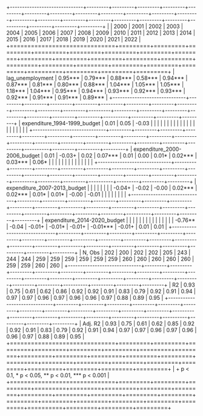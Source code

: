 
+------------------------------+---------+---------+---------+---------+---------+---------+---------+---------+---------+---------+---------+---------+---------+---------+---------+---------+---------+---------+---------+----------+---------+---------+---------+
|                              | 2000    | 2001    | 2002    | 2003    | 2004    | 2005    | 2006    | 2007    | 2008    | 2009    | 2010    | 2011    | 2012    | 2013    | 2014    | 2015    | 2016    | 2017    | 2018    | 2019     | 2020    | 2021    | 2022    |
+==============================+=========+=========+=========+=========+=========+=========+=========+=========+=========+=========+=========+=========+=========+=========+=========+=========+=========+=========+=========+==========+=========+=========+=========+
| lag_unemployment             | 0.95*** | 0.79*** | 0.88*** | 0.58*** | 0.94*** | 0.87*** | 0.81*** | 0.80*** | 0.88*** | 1.04*** | 1.05*** | 1.05*** | 1.18*** | 1.04*** | 0.95*** | 0.94*** | 0.93*** | 0.92*** | 0.93*** | 0.92***  | 0.91*** | 0.91*** | 0.89*** |
+------------------------------+---------+---------+---------+---------+---------+---------+---------+---------+---------+---------+---------+---------+---------+---------+---------+---------+---------+---------+---------+----------+---------+---------+---------+
| expenditure_1994-1999_budget | 0.01    | 0.05    | -0.03   |         |         |         |         |         |         |         |         |         |         |         |         |         |         |         |         |          |         |         |         |
+------------------------------+---------+---------+---------+---------+---------+---------+---------+---------+---------+---------+---------+---------+---------+---------+---------+---------+---------+---------+---------+----------+---------+---------+---------+
| expenditure_2000-2006_budget | 0.01    | -0.03+  | 0.02    | 0.07*** | 0.01    | 0.00    | 0.01*   | 0.02*** | 0.03*** | 0.06*   |         |         |         |         |         |         |         |         |         |          |         |         |         |
+------------------------------+---------+---------+---------+---------+---------+---------+---------+---------+---------+---------+---------+---------+---------+---------+---------+---------+---------+---------+---------+----------+---------+---------+---------+
| expenditure_2007-2013_budget |         |         |         |         |         |         |         | -0.04+  | -0.02   | -0.00   | 0.02*** | 0.02*** | 0.01*   | 0.01*   | -0.00   | -0.01   |         |         |         |          |         |         |         |
+------------------------------+---------+---------+---------+---------+---------+---------+---------+---------+---------+---------+---------+---------+---------+---------+---------+---------+---------+---------+---------+----------+---------+---------+---------+
| expenditure_2014-2020_budget |         |         |         |         |         |         |         |         |         |         |         |         |         |         | -0.76** | -0.04   | -0.01+  | -0.01*  | -0.01+  | -0.01*** | -0.01+  | 0.01    | 0.01    |
+------------------------------+---------+---------+---------+---------+---------+---------+---------+---------+---------+---------+---------+---------+---------+---------+---------+---------+---------+---------+---------+----------+---------+---------+---------+
| N, Obs                       | 202     | 200     | 202     | 202     | 205     | 243     | 244     | 244     | 259     | 259     | 259     | 259     | 259     | 259     | 260     | 260     | 260     | 260     | 260     | 259      | 259     | 260     | 260     |
+------------------------------+---------+---------+---------+---------+---------+---------+---------+---------+---------+---------+---------+---------+---------+---------+---------+---------+---------+---------+---------+----------+---------+---------+---------+
| R2                           | 0.93    | 0.75    | 0.61    | 0.62    | 0.86    | 0.92    | 0.92    | 0.91    | 0.83    | 0.79    | 0.92    | 0.91    | 0.94    | 0.97    | 0.97    | 0.96    | 0.97    | 0.96    | 0.96    | 0.97     | 0.88    | 0.89    | 0.95    |
+------------------------------+---------+---------+---------+---------+---------+---------+---------+---------+---------+---------+---------+---------+---------+---------+---------+---------+---------+---------+---------+----------+---------+---------+---------+
| Adj. R2                      | 0.93    | 0.75    | 0.61    | 0.62    | 0.85    | 0.92    | 0.92    | 0.91    | 0.83    | 0.79    | 0.92    | 0.91    | 0.94    | 0.97    | 0.97    | 0.96    | 0.97    | 0.96    | 0.96    | 0.97     | 0.88    | 0.89    | 0.95    |
+==============================+=========+=========+=========+=========+=========+=========+=========+=========+=========+=========+=========+=========+=========+=========+=========+=========+=========+=========+=========+==========+=========+=========+=========+
| + p < 0.1, * p < 0.05, ** p < 0.01, *** p < 0.001                                                                                                                                                                                                                   |
+==============================+=========+=========+=========+=========+=========+=========+=========+=========+=========+=========+=========+=========+=========+=========+=========+=========+=========+=========+=========+==========+=========+=========+=========+
